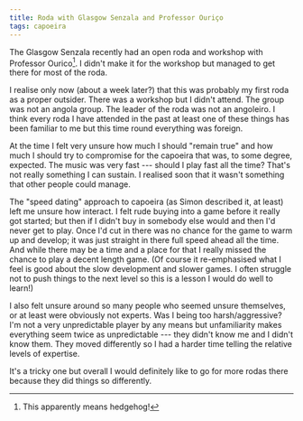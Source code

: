 ```yaml
---
title: Roda with Glasgow Senzala and Professor Ouriço
tags: capoeira
---
```


The Glasgow Senzala recently had an open roda and workshop with
Professor Ourico[^1]. I didn't make it for the workshop but managed to
get there for most of the roda.

[^1]: This apparently means hedgehog!

I realise only now (about a week later?) that this was probably my first
roda as a proper outsider. There was a workshop but I didn't attend.
The group was not an angola group. The leader of the roda was not an
angoleiro. I think every roda I have attended in the past at least one
of these things has been familiar to me but this time round everything
was foreign.

At the time I felt very unsure how much I should "remain true" and how
much I should try to compromise for the capoeira that was, to some
degree, expected. The music was very fast --- should I play fast all the
time? That's not really something I can sustain. I realised soon that it
wasn't something that other people could manage.

The "speed dating" approach to capoeira (as Simon described it, at
least) left me unsure how interact. I felt rude buying into a game
before it really got started; but then if I didn't buy in somebody else
would and then I'd never get to play. Once I'd cut in there was no
chance for the game to warm up and develop; it was just straight in
there full speed ahead all the time. And while there may be a time and a
place for that I really missed the chance to play a decent length game.
(Of course it re-emphasised what I feel is good about the slow
development and slower games. I often struggle not to push things to the
next level so this is a lesson I would do well to learn!)

I also felt unsure around so many people who seemed unsure themselves,
or at least were obviously not experts. Was I being too
harsh/aggressive? I'm not a very unpredictable player by any means but
unfamiliarity makes everything seem twice as unpredictable --- they
didn't know me and I didn't know them. They moved differently so I had a
harder time telling the relative levels of expertise.

It's a tricky one but overall I would definitely like to go for more
rodas there because they did things so differently.
